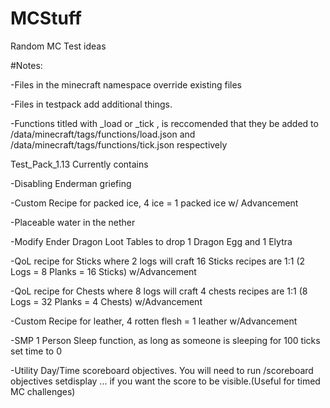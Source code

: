 # MCStuff
Random MC Test ideas

#Notes:

-Files in the minecraft namespace override existing files

-Files in testpack add additional things.

-Functions titled with \_load or \_tick , is reccomended that they be added to /data/minecraft/tags/functions/load.json and /data/minecraft/tags/functions/tick.json respectively

Test_Pack_1.13 Currently contains

-Disabling Enderman griefing

-Custom Recipe for packed ice, 4 ice = 1 packed ice w/ Advancement

-Placeable water in the nether

-Modify Ender Dragon Loot Tables to drop 1 Dragon Egg and 1 Elytra

-QoL recipe for Sticks where 2 logs will craft 16 Sticks recipes are 1:1 (2 Logs = 8 Planks = 16 Sticks) w/Advancement

-QoL recipe for Chests where 8 logs will craft 4 chests recipes are 1:1 (8 Logs = 32 Planks = 4 Chests) w/Advancement

-Custom Recipe for leather, 4 rotten flesh = 1 leather w/Advancement

-SMP 1 Person Sleep function, as long as someone is sleeping for 100 ticks set time to 0

-Utility Day/Time scoreboard objectives. You will need to run /scoreboard objectives setdisplay ... if you want the score to be visible.(Useful for timed MC challenges)
